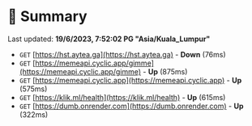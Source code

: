 # 📖 Summary
Last updated: **19/6/2023, 7:52:02 PG "Asia/Kuala_Lumpur"**

- `GET` [https://hst.aytea.ga](https://hst.aytea.ga) - **Down** (76ms)
- `GET` [https://memeapi.cyclic.app/gimme](https://memeapi.cyclic.app/gimme) - **Up** (875ms)
- `GET` [https://memeapi.cyclic.app](https://memeapi.cyclic.app) - **Up** (575ms)
- `GET` [https://klik.ml/health](https://klik.ml/health) - **Up** (615ms)
- `GET` [https://dumb.onrender.com](https://dumb.onrender.com) - **Up** (322ms)
